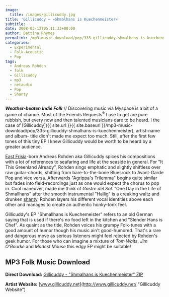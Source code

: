 ```yaml
---
image:
  title: /images/gillicuddy.jpg
title: 'Gillicuddy – »Shmalhans is Kuechenmeister«'
subtitle: 
date: 2008-03-12T05:11:33+00:00
author: Bettina Rhymes
permalink: /mp3-music-download/pop/335-gillicuddy-shmalhans-is-kuechenmeister
categories:
  - Experimental
  - Folk-Acoustic
  - Pop
tags:
  - Andreas Rohden
  - folk
  - Gillicuddy
  - mp3
  - netaudio
  - Pop
  - Shanty
---
```

***Weather-beaten** **Indie Folk*** // Discovering music via Myspace is a bit of a game of chance. Most of the Friends Requests<sup>®</sup> I use to get are pure rubbish, but every now and then talented musicians dare to be heard. I the case of [Gillicuddy]({{ site.url }}{{ site.baseurl }}/mp3-music-download/pop/335-gillicuddy-shmalhans-is-kuechenmeister), artist-name and album- title didn't made me expect too much. Still, after the first few tones of this tiny EP I knew Gillicuddy would be worth to be heard by a greater audience.<!--more-->

<!--adsense-->

[East Frisia](http://en.wikipedia.org/wiki/East_Frisia)-born Andreas Rohden aka Gillicuddy spices his compositions with a lot of references to seafaring and life at the seaside in general. For "It This Greenland Already", Rohden sings emphatic and slightly shiftless over raw guitar-chords, shifting from bare-to-the-bone Bluesrock to Avant-Garde Pop and vice versa. Afterwards "Agrippa's Trilemma" begins quite similar but fades into field-recordings just as one would expect the chorus to pop in. Cool maneuver, made me think of _Gastre del Sol_. "One Day in the Life of Shmallhans" after the smooth instrumental "Hallig" is a creaking waltz and drunken [shanty](http://en.wikipedia.org/wiki/Sea_shanty). Rohden layers his different vocal identities above each other and manages to create an authentic honky-tonk feel.

Gillicuddy's EP "Shmallhans is Kuechemeister" refers to an old German saying that is used if there's no food left in the kitchen and "Slender Hans is Chef". As quaint as the title, Rohden voices his grumpy Folk-tunes with a good amount of humor though his music ain't good-humored. That's a rare and dangerous move as serious listeners might feel rejected by Rohden's geek humor. For those who can imagine a mixture of _Tom Waits_, _Jim O'Rourke_ and _Modest Mouse_ this edgy EP might be suitable!

## MP3 Folk Music Download

 **Direct Download:** [Gillicuddy - "Shmalhans is Kuechenmeister" ZIP](http://www.gillicuddy.net/docman/gillicuddy-shmalhans-is-kuechenmeister/download-2.html)[](http://www.electronicdiversity.com "EED Record Label")
  
**Artist Website:** [www.gillicuddy.net](http://www.gillicuddy.net/ "Gillicuddy Website")